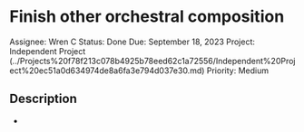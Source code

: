 # Finish other orchestral composition

Assignee: Wren C
Status: Done
Due: September 18, 2023
Project: Independent Project (../Projects%20f78f213c078b4925b78eed62c1a72556/Independent%20Project%20ec51a0d634974de8a6fa3e794d037e30.md)
Priority: Medium

## Description

-